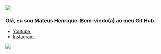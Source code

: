 ![](https://github-readme-stats.vercel.app/api?username=mateushenriquefonsecaxavierdasilva&show_icons=true&theme=dracula&include_all_commits=true&count_private=true)
### Olá, eu sou Mateus Henrique. Bem-vindo(a) ao meu Git Hub.  
- [ Youtube ](https://www.youtube.com/channel/UClAIWVdFVyuP6H3DwXmFy_g).
- [ Instagram ](https://www.instagram.com/mateus.henrique.10/).

![](https://raw.githubusercontent.com/mateushenriquefonsecaxavierdasilva/mateushenriquefonsecaxavierdasilva/3efcd51d5cb7020fe741a1bfd5b0ab72d817d9df/snk_gif.svg)
